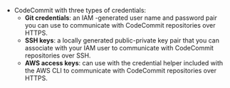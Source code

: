 - CodeCommit with three types of credentials:
  - **Git credentials**: an IAM -generated user name and password pair you can use to communicate with CodeCommit repositories over HTTPS.
  - **SSH keys**: a locally generated public-private key pair that you can associate with your IAM user to communicate with CodeCommit repositories over SSH.
  - **AWS access keys**: can use with the credential helper included with the AWS CLI to communicate with CodeCommit repositories over HTTPS.